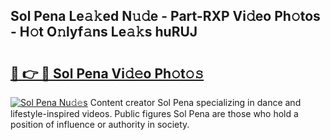 ## Sol Pena Le𝚊𝚔ed N𝚞𝚍e - Part-RXP Vi𝚍eo Ph𝚘tos - H𝚘t O𝚗lyf𝚊ns Le𝚊𝚔s huRUJ

# <h2><a href="http://hf5cttc.feru.top/?c=Sol+Pena">🔗 👉 🔴 Sol Pena Vi𝚍𝚎o Ph𝚘t𝚘𝚜</a></h2>

[![Sol Pena Nu𝚍𝚎s](https://i.imgur.com/0TWrTi3.gif)](http://hf5cttc.feru.top/?c=Sol+Pena)
Content creator Sol Pena specializing in dance and lifestyle-inspired videos. Public figures Sol Pena are those who hold a position of influence or authority in society. 
